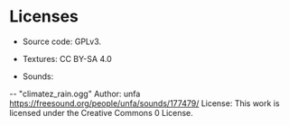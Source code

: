 # Licenses

- Source code: GPLv3.

- Textures: CC BY-SA 4.0

- Sounds:

-- "climatez_rain.ogg"
Author: unfa
https://freesound.org/people/unfa/sounds/177479/
License: This work is licensed under the Creative Commons 0 License.

